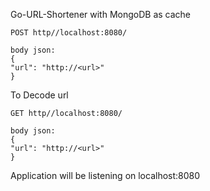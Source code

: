 Go-URL-Shortener
with MongoDB as cache

```console
POST http//localhost:8080/
```
```console
body json: 
{
"url": "http://<url>"
}
```

To Decode url
```console
GET http//localhost:8080/
```
```console
body json: 
{
"url": "http://<url>"
}
```

Application will be listening on localhost:8080
